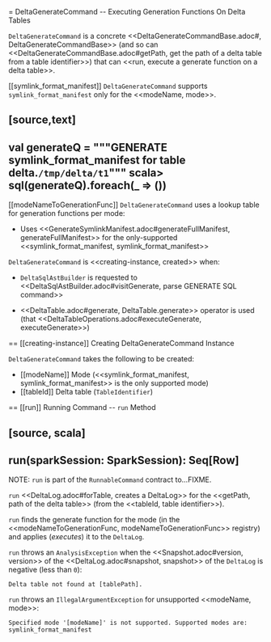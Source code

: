= DeltaGenerateCommand -- Executing Generation Functions On Delta Tables

`DeltaGenerateCommand` is a concrete <<DeltaGenerateCommandBase.adoc#, DeltaGenerateCommandBase>> (and so can <<DeltaGenerateCommandBase.adoc#getPath, get the path of a delta table from a table identifier>>) that can <<run, execute a generate function on a delta table>>.

[[symlink_format_manifest]]
`DeltaGenerateCommand` supports `symlink_format_manifest` only for the <<modeName, mode>>.

[source,text]
----
val generateQ = """GENERATE symlink_format_manifest for table delta.`/tmp/delta/t1`"""
scala> sql(generateQ).foreach(_ => ())
----

[[modeNameToGenerationFunc]]
`DeltaGenerateCommand` uses a lookup table for generation functions per mode:

* Uses <<GenerateSymlinkManifest.adoc#generateFullManifest, generateFullManifest>> for the only-supported <<symlink_format_manifest, symlink_format_manifest>>

`DeltaGenerateCommand` is <<creating-instance, created>> when:

* `DeltaSqlAstBuilder` is requested to <<DeltaSqlAstBuilder.adoc#visitGenerate, parse GENERATE SQL command>>

* <<DeltaTable.adoc#generate, DeltaTable.generate>> operator is used (that <<DeltaTableOperations.adoc#executeGenerate, executeGenerate>>)

== [[creating-instance]] Creating DeltaGenerateCommand Instance

`DeltaGenerateCommand` takes the following to be created:

* [[modeName]] Mode (<<symlink_format_manifest, symlink_format_manifest>> is the only supported mode)
* [[tableId]] Delta table (`TableIdentifier`)

== [[run]] Running Command -- `run` Method

[source, scala]
----
run(sparkSession: SparkSession): Seq[Row]
----

NOTE: `run` is part of the `RunnableCommand` contract to...FIXME.

`run` <<DeltaLog.adoc#forTable, creates a DeltaLog>> for the <<getPath, path of the delta table>> (from the <<tableId, table identifier>>).

`run` finds the generate function for the mode (in the <<modeNameToGenerationFunc, modeNameToGenerationFunc>> registry) and applies (_executes_) it to the `DeltaLog`.

`run` throws an `AnalysisException` when the <<Snapshot.adoc#version, version>> of the <<DeltaLog.adoc#snapshot, snapshot>> of the `DeltaLog` is negative (less than `0`):

```
Delta table not found at [tablePath].
```

`run` throws an `IllegalArgumentException` for unsupported <<modeName, mode>>:

```
Specified mode '[modeName]' is not supported. Supported modes are: symlink_format_manifest
```
